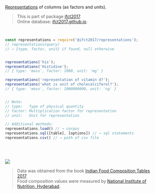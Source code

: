 [Representations] of columns (as factors and units).

> This is part of package [ifct2017].<br>
> Online database: [ifct2017.github.io].

<br>

```javascript
const representations = require('@ifct2017/representations');
// representations(query)
// → {type, factor, unit} if found, null otherwise


representations('his');
representations('Histidine');
// { type: 'mass', factor: 1000, unit: 'mg' }

representations('representation of vitamin d?');
representations('what is unit of cholecalciferol?');
// { type: 'mass', factor: 1000000000, unit: 'ng' }


// Note:
// type:   Type of physical quantity
// factor: Multiplication factor for representation
// unit:   Unit for representation
```

```javascript
// Additional methods:
representations.load() // → corpus
representations.sql([table], [options]) // → sql statements
representations.csv() // → path of csv file
```

<br>
<br>

[![](https://i.imgur.com/D5UYmbD.jpg)](http://ifct2017.com/)

> Data was obtained from the book [Indian Food Composition Tables 2017].<br>
> Food composition values were measured by [National Institute of Nutrition, Hyderabad].

[ifct2017]: https://www.npmjs.com/package/ifct2017
[Indian Food Composition Tables 2017]: http://ifct2017.com/
[Representations]: https://github.com/ifct2017/representations/tree/master/index.csv
[ifct2017.github.io]: https://ifct2017.github.io
[National Institute of Nutrition, Hyderabad]: https://www.nin.res.in/
